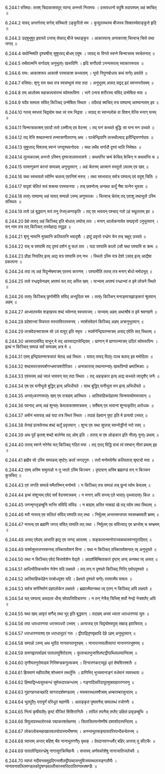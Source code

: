 6.244.1
वसिष्ठः:
ततश् चिदाकाशवपुर् व्याप्य् अनन्तो निरामयः ।
दत्तावधानो वपुषि तदापश्यम् अहं क्वचित् ॥


6.244.2
यावद् अन्तर्गतस् सर्गस् संस्थितो ऽङ्कुरितो मम ।
कुसूलस्थस्य बीजस्य सिक्तस्येवाङ्कुरो हृदि ॥


6.244.3
उद्बुभूषुर् इवास्ते ऽन्तस् सेकाद् बीजे यथाङ्कुरः ।
आकारवत्य् अनाकारश् चित्त्वाच् चित्ते तथा जगत् ॥


6.244.4
यथोन्मिषति दृश्यश्रीस् सुषुप्ताद् बोधम् एयुषः ।
जाग्रद् वा विगते स्वप्ने चिन्मात्रस्य स्वचेतनात् ॥


6.244.5
तथैवात्मनि सर्गादाव् अनुभूतẖ खरूपिणि ।
हृदि सर्गोदयो ऽनन्यरूपस् स्वाकाररूपतः ॥


6.244.6
रामः:
आकाशरूप आकाशे परमाकाश कथ्यताम् ।
भूयो निपुणबोधाय कथं सर्गḫ प्रवर्तते ॥


6.244.7
वसिष्ठः:
शृणु राम यथा तत्र स्वयम्भूत्वं मया तदा ।
अनुभूतम् असत् सद्वद् इदं स्वप्ननरोपमम् ॥


6.244.8
तम् आलोक्य महाकल्पसंरम्भं व्योमरूपिणा ।
भागे ऽन्यत्र शरीरस्य संविद् उन्मेषिता मया ॥


6.244.9
यदैव सामला संवित् किञ्चिद् उन्मेषिता स्थिता ।
तदैवाहं क्वचित् तत्र पश्याम्य् आश्यानताम् इव ॥


6.244.10
गतस् स्वभावं चिद्व्योम यथा त्वं राम निद्रया ।
जाग्रद् वा स्वप्नलोकं वा विशन् वेत्सि मनाग् घनम् ॥


6.244.11
चिन्मात्राकाशम् एवादौ ततो ऽस्मीत्य् एव वेदनम् ।
तद् घनं कथ्यते बुद्धिः सा घना मन उच्यते ॥


6.244.12
तद् वेत्ति शब्दतन्मात्रं तन्मात्राणीतराण्य् अथ ।
पञ्चेन्द्रियाणि तत्स्थौल्याद् इतीन्द्रियगणोदयः ॥


6.244.13
सुषुप्ताद् विशतस् स्वप्नं जगद्दृश्यवनोदयः ।
यथा तथैव सर्गादौ दृश्यं भाति निमेषतः ॥


6.244.14
तुल्यकालम् अनन्ते ऽस्मिन् दृश्यजालावभासने ।
कथयन्ति क्रमं केचित् केचिन् न कथयन्ति च ॥


6.244.15
परमाणुकणं कान्तं सम्पन्नम् अनुभूतवान् ।
अहं चेतनम् आत्मानं वस्तुतो ऽमलम् एव खम् ॥


6.244.16
यथा स्वभावतो व्योम्नि चलत्य् एवानिशं मरुत् ।
तथा स्वभावात् सर्वत्र पश्यत्य् एवं वपुश् चितिः ॥


6.244.17
यादृशं चेतितं रूपं शक्त्या परमयानया ।
तच् छक्नोत्य् अन्यथा कर्तुं नैषा यत्नेन भूयसा ॥


6.244.18
ततḫ पश्याम्य् अहं यावत् सम्पन्नो ऽस्म्य् अणुरूपकः ।
चित्त्वाच् चेतंस् तद् एवाशु तथाभूतो ऽस्मि संस्थितः ॥


6.244.19
ततो ऽहं बुद्धवान् रूपं तनु तेजẖकणाकृति ।
तद् एव भावयन् पश्चाद् गतो ऽहं स्थूलताम् इव ॥


6.244.20
प्रेक्षे तावद् अहं किञ्चिद् इति बोधाल् लघोस् ततः ।
मनाग् आलोकनायेव सम्प्रवृत्तो ऽनुभूतवान् ।
यन् नाम तत्र तत् किञ्चित् तस्येहाद्य रघूद्वह ॥


6.244.21
शृणु नामानि मुख्यानि कल्पितानि भवादृशैः ।
द्रष्टुं प्रवृत्तो रन्ध्रेण येन तच् चक्षुर् उच्यते ॥


6.244.22
यच् च पश्यामि तद् दृश्यं दर्शनं तु फलं ततः ।
यदा पश्यामि कालो ऽसौ यथा पश्यामि स क्रमः ॥


6.244.23
प्रौढा नियतिर् इत्य् अद्य यत्र पश्यामि तन् नभः ।
स्थितो ऽस्मि यत्र देशो ऽसाव् इत्य् आद्यैषा प्रकल्पना ॥


6.244.24
तदा त्व् अहं विदुन्मेषमात्रम् एतस्य कारणम् ।
पश्यामीति ततस् तत्र मनाग् बोधो ममोदभूत् ॥


6.244.25
ततो रन्ध्रद्वयेनाहम् अपश्यं यत् तद् अस्ति खम् ।
याभ्याम् अपश्यं रन्ध्राभ्यां त इमे लोचने स्थिते ॥


6.244.26
ततẖ किञ्चिच् छृणोमीति संविद् अभ्युदिता मम ।
ततẖ किञ्चिन् मनाङ्मात्रझाङ्कारं श्रुतवान् अहम् ॥


6.244.27
आध्मातस्येव शङ्खस्य शब्दं व्योम्नस् स्वभावजम् ।
याभ्याम् अहम् अथाश्रौषं त इमे श्रवणव्रणे ॥


6.244.28
प्रदेशाभ्यां विचरता मरुताविरतस्वनम् ।
स्पर्शसंवेदनं किञ्चिद् अहम् अत्रानुभूतवान् ॥


6.244.29
तत्संवेदनमात्रात्म सो ऽयं वायुर् इति स्मृतः ।
स्पर्शनेन्द्रियतन्मात्रम् असद् एवेति सत् स्थितम् ॥


6.244.30
आस्वादसंविद् याभून् मे तद् आस्वाद्यरसेन्द्रियम् ।
घ्राणान् मे घ्राणतन्मात्रम् उदितं व्योमरूपिणः ।
इत्थं न किञ्चित् सम्पन्नं सर्वं सम्पन्नम् अत्र मे ॥


6.244.31
एवम् इन्द्रियतन्मात्रजालं चेतन्न् अहं स्थितः ।
यावत् तावद् विदḫ पञ्च बलाद् इव ममोदिताः ॥


6.244.32
शब्दरूपरसस्पर्शगन्धमात्रशरीरिकाः ।
अनाकारास् तथानाम्न्यẖ खरूपिण्यो भ्रमात्मिकाः ॥


6.244.33
एवंरूपम् अहं जालं भावयन् यत् तदा स्थितः ।
तद् अहङ्कार इत्य् अद्य कथ्यते त्वादृशैर् जनैः ॥


6.244.34
एष एव घनीभूतो बुद्धिर् इत्य् अभिधीयते ।
साथ बुद्धिर् घनीभूता मन इत्य् अभिधीयते ॥


6.244.35
अन्तẖकरणरूपẖ खम् एव तत्राहम् आस्थितः ।
आतिवाहिकदेहात्मा चिन्मयव्योमरूपवान् ॥


6.244.36
पवनाद् अप्य् अहं शून्यẖ केवलाकाशमात्रकम् ।
सर्वेषाम् एव भावानां शून्याकृतिर् अरोधकः ॥


6.244.37
अथैनं भावयन्न् अहं यदा तत्र स्थिरं स्थितः ।
तदाहं देहवान् पुष्ट इति मे प्रत्ययो ऽभवत् ॥


6.244.38
तेनाहं प्रत्ययेनाथ शब्दं कर्तुं प्रवृत्तवान् ।
शून्य एव यथा सुप्तस् स्वप्नोड्डीनो नरो रवम् ॥


6.244.39
अथ पूर्वं कृतश् शब्दो बालेनेव तद् ओम् इति ।
ततस् स एष ओङ्कार इति नीतḫ पुनḫ प्रथाम् ॥


6.244.40
ततस् स्वप्ने नरेणेव यत् किञ्चिद् गदितं मया ।
तद् एतद् विद्धि वाचं त्वं पश्चान् नीतां प्रथाम् इह ॥


6.244.41
ब्रह्मैव सो ऽस्मि सम्पन्नस् सृष्टेẖ कर्ता जगद्गुरुः ।
ततो मनोमयेनैव कल्पितास् सृष्टयो मया ॥


6.244.42
एवम् अस्मि समुत्पन्नो न तु जातो ऽस्मि किञ्चन ।
दृष्टवान् अस्मि ब्रह्माण्डं तन् न किञ्चन कुत्रचित् ॥


6.244.43
एवं जगति सम्पन्ने ममैतस्मिन् मनोमये ।
न किञ्चित् तत्र सम्पन्नं तच् छून्यं व्योम केवलम् ॥


6.244.44
इत्थं संशून्यम् एवेदं सर्वं वेदनमात्रकम् ।
न मनाग् अपि सन्त्य् एते भावाḫ पृथ्व्यादयẖ किल ॥


6.244.45
जगन्मृगतृडम्बूनि भान्ति संविदि संविदः ।
न बाह्यम् अस्ति नाबाह्यं खे तद् व्योम तथा स्थितम् ॥


6.244.46
मरौ नास्त्य् एव सलिलं संवित् पश्यति तत् तथा ।
निर्मूलम् अन्तस्सन्तप्ता स्वसम्भ्रमवती भ्रमम् ॥


6.244.47
नास्त्य् एव ब्रह्मणि जगत् संवित् पश्यति तत् तथा ।
निर्मूलम् एव संवित्त्वाद् एव भ्रान्तेश् च सम्भ्रमम् ॥


6.244.48
असद् एवेदम् आभाति हृद्य् एव जगद् आततम् ।
सङ्कल्पनमनोराज्यकथास्वप्नपुरादिवत् ॥


6.244.49
पार्श्वसुप्तजनस्वप्नस् तच्चित्तावेशनं विना ।
यथा न किञ्चित् तच्चित्तावेशनात् त्व् अनुभूयते ॥


6.244.50
तथा न किञ्चित् एवेदं चित्तावेशेन वेद्यते ।
आदर्शबिम्बिताकारं दृष्टम् अप्य् अन्यथा त्व् असत् ॥


6.244.51
आधिभौतिकभावेन नेत्रेण यदि लक्ष्यते ।
तत् तन् न दृश्यते किञ्चिद् गिरिर् एवोपदृश्यते ॥


6.244.52
आतिवाहिकदेहेन परबोधदृशा यदि ।
प्रेक्ष्यते दृश्यते सर्गḫ परमात्मैव वामलः ॥


6.244.53
सर्वत्र सर्गनिर्माणं प्रज्ञालोकेन लक्ष्यते ।
ब्रह्मात्मैवान्यथा त्व् एतन् न किञ्चिद् अपि लक्ष्यते ॥


6.244.54
यत् पश्यत्य् अवदाता धीस् सोपपत्तिविचारणा ।
न तन् नेत्रैस् त्रिभिश् शर्वो नेन्द्रो नेत्रशतैर् अपि ॥


6.244.55
यथा खम् आवृतं सर्गैस् तथा भूर् इति बुद्धवान् ।
तदाहम् अभवं ध्याता धराधारणया युतः ॥


6.244.56
तया धराधारणया धरारूपधरो ऽभवम् ।
अत्यजन्न् एव चिद्व्योमवपुस् सम्राड् इवाचिरात् ॥


6.244.57
धराधारणयाश्व् एव धराधातूदरं गतः ।
द्वीपाद्रितृणवृक्षादि देहे ऽहम् अनुभूतवान् ॥


6.244.58
सम्पन्नो ऽस्म्य् अथ भूपीठं नानावनतनूरुहम् ।
नानारत्नावलीव्याप्तं नानानगरभूषणम् ॥


6.244.59
ग्रामगह्वरपर्वाढ्यं पातालसुषिरोदरम् ।
कुलाचलभुजाश्लिष्टद्वीपाब्धिवलयान्वितम् ॥


6.244.60
तृणौघतनुरोमाढ्यं गिरिषण्डकगुल्फकम् ।
दिग्वारणकटव्यूढं धृतं शेषशिरश्शतैः ॥


6.244.61
ह्रियमाणं महीपालैश् शोभमानं तथर्तुभिः ।
प्राणिभिर् भुज्यमानाङ्गं वर्धमानं व्यवस्थया ॥


6.244.62
हिमवद्विन्ध्यसुस्कन्धं सुमेरूदारकन्धरम् ।
गङ्गादिसरिदापूरमुक्ताहाररणत्तनु ॥


6.244.63
गुहागहनकच्छादि सागरादर्शमण्डलम् ।
मरूषरस्थलश्वैत्र्यम् अम्बराम्बरसुन्दरम् ॥


6.244.64
भूतपूरैḫ परापूर्णं परिधूतं महार्णवैः ।
अलङ्कृतं पुष्पवनैस् समालब्धं रजोगणैः ॥


6.244.65
नित्यं कृषीवलैẖ कृष्टं वीजितं शिशिरानिलैः ।
तापितं तपनैस् तप्तैर् उक्षितं प्रावृडम्बुभिः ॥


6.244.66
विपुलाग्रस्थलोरस्कं पद्माकरशतेक्षणम् ।
सितासितघनोष्णीषं दशाशोदरमन्दिरम् ॥


6.244.67
लोकालोकमहाखातवलयोग्रास्यभीषणम् ।
अनन्तभूतसङ्घातपरिस्पन्दैकचेतनम् ॥


6.244.68
व्याप्तम् अन्तर् बहिश् चैव नानाभूतगणैḫ पृथक् ।
देवदानवगन्धर्वैर् बहिर् अन्तस् तु कीटकैः ॥


6.244.69
पातालेन्द्रियरन्ध्रेषु नागासुरक्रिमिव्रजैः ।
सप्तस्व् अर्णवकोशेषु नानाजातिजलेचरैः ॥


6.244.70
व्याप्तं नदीवनसमुद्रदिगन्तशैलद्वीपाब्दजन्तुविजयस्थलजङ्गलौघैः ।
नानावनावलितमण्डलकोट्टषण्डवल्लीसरस्सरिदरातिरणाब्जषण्डैः ॥


